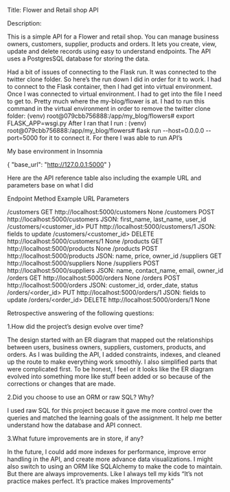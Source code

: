 Title: Flower and Retail shop API

Description: 

This is a simple API for a Flower and retail shop. You can manage business owners, customers, supplier, products and orders. It lets you create, view, update and delete records using easy to understand endpoints. The API uses a PostgresSQL database for storing the data. 

Had a bit of issues of connecting to the Flask run. It was connected to the twitter clone folder. So here’s the run down I did in order for it to work. I had to connect to the Flask container, then I had get into virtual environment. 
Once I was connected to virtual environment. I had to get into the file I need to get to. Pretty much where the my-blog/flower is at.
I had to run this command in the virtual environment in order to remove the twitter clone folder: (venv) root@079cbb756888:/app/my_blog/flowers# export FLASK_APP=wsgi.py
After I ran that I run : (venv) root@079cbb756888:/app/my_blog/flowers# flask run --host=0.0.0.0 --port=5000 for it to connect it. 
For there I was able to run API’s
 
My base environment in Insomnia

{
	"base_url": "http://127.0.0.1:5000"
}

Here are the API reference table also including the example URL and parameters base on what I did
 
Endpoint	          Method	Example URL	                   Parameters

/customers	              GET	        http://localhost:5000/customers	   None
/customers	              POST	        http://localhost:5000/customers	   JSON: first_name, last_name, user_id
/customers/<customer_id>  PUT	        http://localhost:5000/customers/1  JSON: fields to update
/customers/<customer_id>  DELETE	    http://localhost:5000/customers/1  None
/products	              GET	        http://localhost:5000/products	   None
/products	              POST	        http://localhost:5000/products	   JSON: name, price, owner_id
/suppliers	              GET	        http://localhost:5000/suppliers	   None
/suppliers	              POST	        http://localhost:5000/suppliers	   JSON: name, contact_name, email, owner_id
/orders	                  GET	        http://localhost:5000/orders	   None
/orders   	              POST	        http://localhost:5000/orders	   JSON: customer_id, order_date, status
/orders/<order_id>	      PUT	        http://localhost:5000/orders/1	   JSON: fields to update
/orders/<order_id>	      DELETE	    http://localhost:5000/orders/1	   None

Retrospective answering of the following questions:

1.How did the project’s design evolve over time? 

The design started with an ER diagram that mapped out the relationships between users, business owners, suppliers, customers, products, and orders. As I was building the API, I added constraints, indexes, and cleaned up the route to make everything work smoothly. I also simplified parts that were complicated first. To be honest, I feel or it looks like the ER diagram evolved into something more like stuff been added or so because of the corrections or changes that are made.
 
2.Did you choose to use an ORM or raw SQL? Why?

I used raw SQL for this project because it gave me more control over the queries and matched the learning goals of the assignment. It help me better understand how the database and API connect. 

3.What future improvements are in store, if any?

In the future, I could add more indexes for performance, improve error handling in the API, and create more advance data visualizations. I might also switch to using an ORM like SQLAlchemy to make the code to maintain. But there are always improvements. Like I always tell my kids “It’s not practice makes perfect. It’s practice makes Improvements” 
